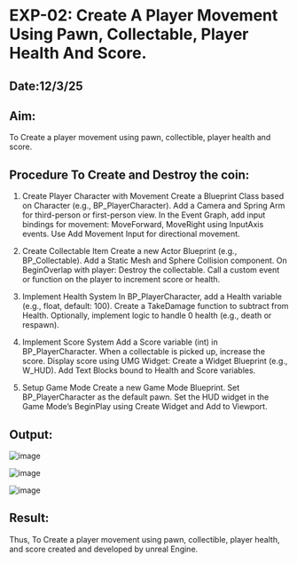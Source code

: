 # EXP-02: Create A Player Movement Using Pawn, Collectable, Player Health And Score.
## Date:12/3/25
## Aim:
To Create a player movement using pawn, collectible, player health and score.

## Procedure To Create and Destroy the coin:
1. Create Player Character with Movement
Create a Blueprint Class based on Character (e.g., BP_PlayerCharacter).
Add a Camera and Spring Arm for third-person or first-person view.
In the Event Graph, add input bindings for movement:
MoveForward, MoveRight using InputAxis events.
Use Add Movement Input for directional movement.

2. Create Collectable Item
Create a new Actor Blueprint (e.g., BP_Collectable).
Add a Static Mesh and Sphere Collision component.
On BeginOverlap with player:
Destroy the collectable.
Call a custom event or function on the player to increment score or health.

3. Implement Health System
In BP_PlayerCharacter, add a Health variable (e.g., float, default: 100).
Create a TakeDamage function to subtract from Health.
Optionally, implement logic to handle 0 health (e.g., death or respawn).

4. Implement Score System
Add a Score variable (int) in BP_PlayerCharacter.
When a collectable is picked up, increase the score.
Display score using UMG Widget:
Create a Widget Blueprint (e.g., W_HUD).
Add Text Blocks bound to Health and Score variables.

5. Setup Game Mode
Create a new Game Mode Blueprint.
Set BP_PlayerCharacter as the default pawn.
Set the HUD widget in the Game Mode’s BeginPlay using Create Widget and Add to Viewport.


## Output:
![image](https://github.com/user-attachments/assets/6a63a832-01ae-45de-bb5e-bbd176547129)

![image](https://github.com/user-attachments/assets/010ac05c-8312-452f-9e42-595d625e6e01)

![image](https://github.com/user-attachments/assets/dacf9724-cbdc-4dc8-9c98-5733af4929ab)

## Result:
Thus, To Create a player movement using pawn, collectible, player health, and score created and developed by unreal Engine.
